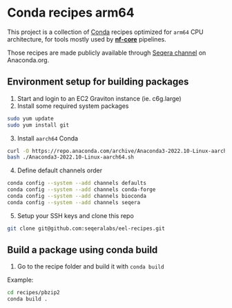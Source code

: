 # Conda recipes arm64

This project is a collection of [Conda](https://docs.conda.io/en/latest/) recipes optimized for `arm64` CPU architecture, for tools mostly used by [**nf-core**](https://nf-co.re/) pipelines.

Those recipes are made publicly available through [Seqera channel](https://anaconda.org/seqera) on Anaconda.org.

## Environment setup for building packages

1. Start and login to an EC2 Graviton instance (ie. c6g.large)
2. Install some required system packages
```bash
sudo yum update
sudo yum install git
```
3. Install `aarch64` Conda
```bash
curl -O https://repo.anaconda.com/archive/Anaconda3-2022.10-Linux-aarch64.sh
bash ./Anaconda3-2022.10-Linux-aarch64.sh
```
4. Define default channels order
```bash
conda config --system --add channels defaults
conda config --system --add channels conda-forge
conda config --system --add channels bioconda
conda config --system --add channels seqera
```

5. Setup your SSH keys and clone this repo
```bash
git clone git@github.com:seqeralabs/eel-recipes.git
```

## Build a package using conda build

1. Go to the recipe folder and build it with `conda build`

Example:
```bash
cd recipes/pbzip2
conda build .
```


